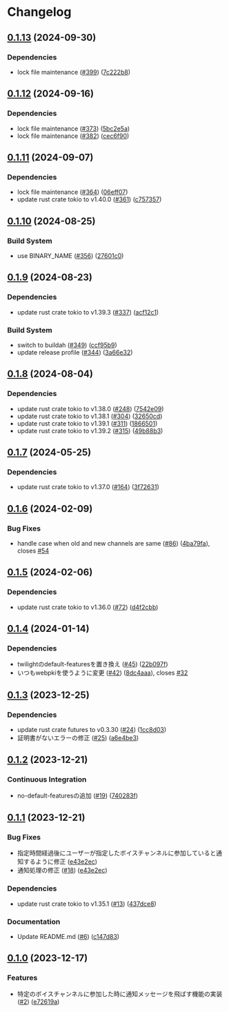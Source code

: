 # Changelog

## [0.1.13](https://github.com/4m-mazi/osekkai-chan/compare/v0.1.12...v0.1.13) (2024-09-30)


### Dependencies

* lock file maintenance ([#399](https://github.com/4m-mazi/osekkai-chan/issues/399)) ([7c222b8](https://github.com/4m-mazi/osekkai-chan/commit/7c222b89a5f04840f0a9c4c3bd668f03c1f931dd))

## [0.1.12](https://github.com/4m-mazi/osekkai-chan/compare/v0.1.11...v0.1.12) (2024-09-16)


### Dependencies

* lock file maintenance ([#373](https://github.com/4m-mazi/osekkai-chan/issues/373)) ([5bc2e5a](https://github.com/4m-mazi/osekkai-chan/commit/5bc2e5a508e3b1241a1aec11a121da513bc540e8))
* lock file maintenance ([#382](https://github.com/4m-mazi/osekkai-chan/issues/382)) ([cec6f90](https://github.com/4m-mazi/osekkai-chan/commit/cec6f901941c64658c1635806383644a87ba0726))

## [0.1.11](https://github.com/4m-mazi/osekkai-chan/compare/v0.1.10...v0.1.11) (2024-09-07)


### Dependencies

* lock file maintenance ([#364](https://github.com/4m-mazi/osekkai-chan/issues/364)) ([06eff07](https://github.com/4m-mazi/osekkai-chan/commit/06eff07f7b8457fac28da83817d741f370c21a8c))
* update rust crate tokio to v1.40.0 ([#361](https://github.com/4m-mazi/osekkai-chan/issues/361)) ([c757357](https://github.com/4m-mazi/osekkai-chan/commit/c757357838f9ef0e5b0e12948212856e1d28c1e3))

## [0.1.10](https://github.com/4m-mazi/osekkai-chan/compare/v0.1.9...v0.1.10) (2024-08-25)


### Build System

* use BINARY_NAME ([#356](https://github.com/4m-mazi/osekkai-chan/issues/356)) ([27601c0](https://github.com/4m-mazi/osekkai-chan/commit/27601c0e4c00a0a4facb8bd6219f6b32dde85afb))

## [0.1.9](https://github.com/4m-mazi/osekkai-chan/compare/v0.1.8...v0.1.9) (2024-08-23)


### Dependencies

* update rust crate tokio to v1.39.3 ([#337](https://github.com/4m-mazi/osekkai-chan/issues/337)) ([acf12c1](https://github.com/4m-mazi/osekkai-chan/commit/acf12c1361b6d3469a56896adf57171fa6702f99))


### Build System

* switch to buildah ([#349](https://github.com/4m-mazi/osekkai-chan/issues/349)) ([ccf95b9](https://github.com/4m-mazi/osekkai-chan/commit/ccf95b9889094969332a82ad47c0958c8e981873))
* update release profile ([#344](https://github.com/4m-mazi/osekkai-chan/issues/344)) ([3a66e32](https://github.com/4m-mazi/osekkai-chan/commit/3a66e325d06883ca4e01cebefa2eb0a8bf9e0cdc))

## [0.1.8](https://github.com/4m-mazi/osekkai-chan/compare/v0.1.7...v0.1.8) (2024-08-04)


### Dependencies

* update rust crate tokio to v1.38.0 ([#248](https://github.com/4m-mazi/osekkai-chan/issues/248)) ([7542e09](https://github.com/4m-mazi/osekkai-chan/commit/7542e0949de0839a1ecde71a784beb3fcb259a7f))
* update rust crate tokio to v1.38.1 ([#304](https://github.com/4m-mazi/osekkai-chan/issues/304)) ([32650cd](https://github.com/4m-mazi/osekkai-chan/commit/32650cda2bb8f2dd85c7fad6063f4da52e8362f3))
* update rust crate tokio to v1.39.1 ([#311](https://github.com/4m-mazi/osekkai-chan/issues/311)) ([1866501](https://github.com/4m-mazi/osekkai-chan/commit/18665015ab2927ec0cae6077729132805a548f65))
* update rust crate tokio to v1.39.2 ([#315](https://github.com/4m-mazi/osekkai-chan/issues/315)) ([49b88b3](https://github.com/4m-mazi/osekkai-chan/commit/49b88b3eacb1b615f05e410ce9ce8824655b3d66))

## [0.1.7](https://github.com/4m-mazi/osekkai-chan/compare/v0.1.6...v0.1.7) (2024-05-25)


### Dependencies

* update rust crate tokio to v1.37.0 ([#164](https://github.com/4m-mazi/osekkai-chan/issues/164)) ([3f72631](https://github.com/4m-mazi/osekkai-chan/commit/3f726311ac36cb8be619e1648df117a14710c647))

## [0.1.6](https://github.com/4m-mazi/osekkai-chan/compare/v0.1.5...v0.1.6) (2024-02-09)


### Bug Fixes

* handle case when old and new channels are same ([#86](https://github.com/4m-mazi/osekkai-chan/issues/86)) ([4ba79fa](https://github.com/4m-mazi/osekkai-chan/commit/4ba79fa75d051b75330d1317bd7697e340dd3634)), closes [#54](https://github.com/4m-mazi/osekkai-chan/issues/54)

## [0.1.5](https://github.com/4m-mazi/osekkai-chan/compare/v0.1.4...v0.1.5) (2024-02-06)


### Dependencies

* update rust crate tokio to v1.36.0 ([#72](https://github.com/4m-mazi/osekkai-chan/issues/72)) ([d4f2cbb](https://github.com/4m-mazi/osekkai-chan/commit/d4f2cbb150c91753e95be5c7c9b04a3fdfac4e7d))

## [0.1.4](https://github.com/4m-mazi/osekkai-chan/compare/v0.1.3...v0.1.4) (2024-01-14)


### Dependencies

* twilightのdefault-featuresを置き換え ([#45](https://github.com/4m-mazi/osekkai-chan/issues/45)) ([22b097f](https://github.com/4m-mazi/osekkai-chan/commit/22b097f05c24210d0c9907ab466b691721739c32))
* いつもwebpkiを使うように変更 ([#42](https://github.com/4m-mazi/osekkai-chan/issues/42)) ([8dc4aaa](https://github.com/4m-mazi/osekkai-chan/commit/8dc4aaa19ac574e3aef1b8b52d2b7db346eade90)), closes [#32](https://github.com/4m-mazi/osekkai-chan/issues/32)

## [0.1.3](https://github.com/4m-mazi/osekkai-chan/compare/v0.1.2...v0.1.3) (2023-12-25)


### Dependencies

* update rust crate futures to v0.3.30 ([#24](https://github.com/4m-mazi/osekkai-chan/issues/24)) ([1cc8d03](https://github.com/4m-mazi/osekkai-chan/commit/1cc8d0393f6399f62ddb3b88adea00ef2eaf24da))
* 証明書がないエラーの修正 ([#25](https://github.com/4m-mazi/osekkai-chan/issues/25)) ([a6e4be3](https://github.com/4m-mazi/osekkai-chan/commit/a6e4be3001d9dc0dc29346ed822f9d7034362e9b))

## [0.1.2](https://github.com/4m-mazi/osekkai-chan/compare/v0.1.1...v0.1.2) (2023-12-21)


### Continuous Integration

* no-default-featuresの追加 ([#19](https://github.com/4m-mazi/osekkai-chan/issues/19)) ([740283f](https://github.com/4m-mazi/osekkai-chan/commit/740283f0aaf1dcb1bfac11bf01dac4e49db59d89))

## [0.1.1](https://github.com/4m-mazi/osekkai-chan/compare/v0.1.0...v0.1.1) (2023-12-21)


### Bug Fixes

* 指定時間経過後にユーザーが指定したボイスチャンネルに参加していると通知するように修正 ([e43e2ec](https://github.com/4m-mazi/osekkai-chan/commit/e43e2ec151828bb496f2bab4251b75c12e4a686f))
* 通知処理の修正 ([#18](https://github.com/4m-mazi/osekkai-chan/issues/18)) ([e43e2ec](https://github.com/4m-mazi/osekkai-chan/commit/e43e2ec151828bb496f2bab4251b75c12e4a686f))


### Dependencies

* update rust crate tokio to v1.35.1 ([#13](https://github.com/4m-mazi/osekkai-chan/issues/13)) ([437dce8](https://github.com/4m-mazi/osekkai-chan/commit/437dce89cade1803886baf45fbee2f6385feac99))


### Documentation

* Update README.md ([#6](https://github.com/4m-mazi/osekkai-chan/issues/6)) ([c147d83](https://github.com/4m-mazi/osekkai-chan/commit/c147d834726df7642ca1a71a2beedfe97e824f27))

## [0.1.0](https://github.com/4m-mazi/osekkai-chan/compare/v0.1.0...v0.1.0) (2023-12-17)


### Features

* 特定のボイスチャンネルに参加した時に通知メッセージを飛ばす機能の実装 ([#2](https://github.com/4m-mazi/osekkai-chan/issues/2)) ([e72619a](https://github.com/4m-mazi/osekkai-chan/commit/e72619ab3c3023e1c0b933a136b8f3b4c6ebcbcd))
